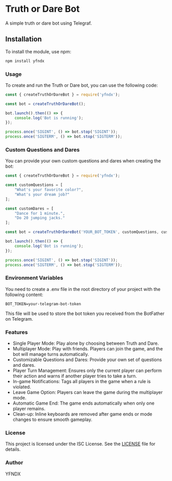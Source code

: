 # Truth or Dare Bot

A simple truth or dare bot using Telegraf.

## Installation

To install the module, use npm:

```sh
npm install yfndx
```
### Usage
To create and run the Truth or Dare bot, you can use the following code:

```javascript
const { createTruthOrDareBot } = require('yfndx');

const bot = createTruthOrDareBot();

bot.launch().then(() => {
    console.log('Bot is running');
});

process.once('SIGINT', () => bot.stop('SIGINT'));
process.once('SIGTERM', () => bot.stop('SIGTERM'));
```
### Custom Questions and Dares
You can provide your own custom questions and dares when creating the bot:
```javascript
const { createTruthOrDareBot } = require('yfndx');

const customQuestions = [
    "What's your favorite color?",
    "What's your dream job?"
];

const customDares = [
    "Dance for 1 minute.",
    "Do 20 jumping jacks."
];

const bot = createTruthOrDareBot('YOUR_BOT_TOKEN', customQuestions, customDares);

bot.launch().then(() => {
    console.log('Bot is running');
});

process.once('SIGINT', () => bot.stop('SIGINT'));
process.once('SIGTERM', () => bot.stop('SIGTERM'));
```
### Environment Variables
You need to create a .env file in the root directory of your project with the following content:
```dotenv
BOT_TOKEN=your-telegram-bot-token
```
This file will be used to store the bot token you received from the BotFather on Telegram.
### Features
- Single Player Mode: Play alone by choosing between Truth and Dare.
- Multiplayer Mode: Play with friends. Players can join the game, and the bot will manage turns automatically.
- Customizable Questions and Dares: Provide your own set of questions and dares.
- Player Turn Management: Ensures only the current player can perform their action and warns if another player tries to take a turn.
- In-game Notifications: Tags all players in the game when a rule is violated.
- Leave Game Option: Players can leave the game during the multiplayer mode.
- Automatic Game End: The game ends automatically when only one player remains.
- Clean-up: Inline keyboards are removed after game ends or mode changes to ensure smooth gameplay.
### License
This project is licensed under the ISC License. See the [LICENSE](https://github.com/yfndx/yfndx/blob/main/yfndx/LICENSE) file for details.
### Author
YFNDX
